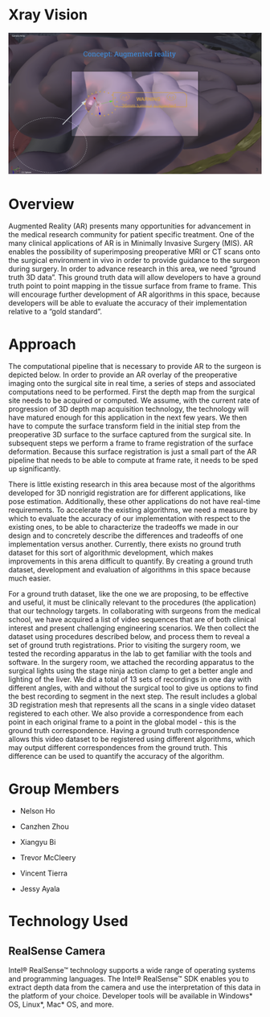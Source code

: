 # Xray Vision

<!-- https://raw.githubusercontent.com/TriviTran/Drone-Motion/master/README.md --->

![N|Solid](https://github.com/jayala-29/xray_vision/blob/master/xraypic1.png)

# Overview
Augmented Reality (AR) presents many opportunities for advancement in the medical research community for patient specific treatment. One of the many clinical applications of AR is in Minimally Invasive Surgery (MIS). AR enables the possibility of superimposing preoperative MRI or CT scans onto the surgical environment in vivo in order to provide guidance to the surgeon during surgery. In order to advance research in this area, we need “ground truth 3D data”. This ground truth data will allow developers to have a ground truth point to point mapping in the tissue surface from frame to frame. This will encourage further development of AR algorithms in this space, because developers will be able to evaluate the accuracy of their implementation relative to a “gold standard”.

# Approach

The computational pipeline that is necessary to provide AR to the surgeon is depicted below. In order to provide an AR overlay of the preoperative imaging onto the surgical site in real time, a series of steps and associated computations need to be performed. First the depth map from the surgical site needs to be acquired or computed. We assume, with the current rate of progression of 3D depth map acquisition technology, the technology will have matured enough for this application in the next few years. We then have to compute the surface transform field in the initial step from the preoperative 3D surface to the surface captured from the surgical site. In subsequent steps we perform a frame to frame registration of the surface deformation. Because this surface registration is just a small part of the AR pipeline that needs to be able to compute at frame rate, it needs to be sped up significantly.

There is little existing research in this area because most of the algorithms developed for 3D nonrigid registration are for different applications, like pose estimation. Additionally, these other applications do not have real-time requirements. To accelerate the existing algorithms, we need a measure by which to evaluate the accuracy of our implementation with respect to the existing ones, to be able to characterize the tradeoffs we made in our design and to concretely describe the differences and tradeoffs of one implementation versus another. Currently, there exists no ground truth dataset for this sort of algorithmic development, which makes improvements in this arena difficult to quantify. By creating a ground truth dataset, development and evaluation of algorithms in this space because much easier.

For a ground truth dataset, like the one we are proposing, to be effective and useful, it must be clinically relevant to the procedures (the application) that our technology targets. In collaborating with surgeons from the medical school, we have acquired a list of video sequences that are of both clinical interest and present challenging engineering scenarios. We then collect the dataset using procedures described below, and process them to reveal a set of ground truth registrations. Prior to visiting the surgery room, we tested the recording apparatus in the lab to get familiar with the tools and software. In the surgery room, we attached the recording apparatus to the surgical lights using the stage ninja action clamp to get a better angle and lighting of the liver. We did a total of 13 sets of recordings in one day with different angles, with and without the surgical tool to give us options to find the best recording to segment in the next step. The result includes a global 3D registration mesh that represents all the scans in a single video dataset registered to each other. We also provide a correspondence from each point in each original frame to a point in the global model - this is the ground truth correspondence. Having a ground truth correspondence allows this video dataset to be registered using different algorithms, which may output different correspondences from the ground truth. This difference can be used to quantify the accuracy of the algorithm.

# Group Members

  - Nelson Ho 
  - Canzhen Zhou 
  - Xiangyu Bi
  
  - Trevor McCleery 
  - Vincent Tierra 
  - Jessy Ayala
  
  
# Technology Used

## RealSense Camera

Intel® RealSense™ technology supports a wide range of operating systems and programming languages. The Intel® RealSense™ SDK enables you to extract depth data from the camera and use the interpretation of this data in the platform of your choice. Developer tools will be available in Windows* OS, Linux*, Mac* OS, and more.

<!--
# Milestones and Deliverables
Jessy Ayala
Get Realsense camera to work with hardware provided: 
Status: Completed -- 26 January 2018
Deliverable: Dummy meshes collected from camera and displayed in Meshlab.
(first mesh of dummy scan): https://github.com/jayala-29/xray_vision/blob/master/scan1trevor.png 
Develop a formal specific procedure for data analysis: 
Status: Completed -- 7 February 2018
Debugging Meshlab/Meshmixer when necessary with mesh files
Running data through the pipeline of scripts developed by the other subteam of the project and the general outputs of those specific filters (documentation)
Deliverable: A document containing step-by-step instructions for data processing and a type of guide for using mesh based computer tools. Will be continuously adjusted and updated. 
https://docs.google.com/document/d/17KMw9fFUo-SyKEaU_YaVBbyhU273UJ4z3vM2Qtg3OQ0/edit?usp=sharing 
Establish web presence: 
Status: Completed -- 14 February 2018
Deliverable: Type of online reference containing information and specifications about our project.
https://github.com/jayala-29/xray_vision 
Create a reference for processed data to reflect updated algorithms: 
Status: In-Progress -- 21 February 2018
Running data through the pipeline of scripts developed by the other subteam of the project (data results)
Deliverable: Various displays of segmentation process. Will be continuously adjusted and updated to reflect progress throughout the quarter. 
Create a reference for processed data to reflect updated algorithms: 
Status: In-Progress -- 28 February 2018
Running data through the pipeline of scripts developed by the other subteam of the project (data results)
Deliverable: Various displays of global process. Will be continuously adjusted and updated to reflect progress throughout the quarter. 
During the rest of the quarter, I plan to provide detailed documentation of the status of the algorithms and updated scans. For a challenge, I have been assigned to try to recreate the front end of the stapler tool being used in the scans. Furthermore, these are my criterion for grades:
Complete milestones 1-3 and have no/very little documentation for milestones 4-5. 
If I do this, give me an B.
Complete milestones 1-3 and have some documentation for milestones 4-5. 
If I do this, give me an B+.
Complete milestones 1-3 and have heavy documentation for milestones 4-5.
If I do this, give me an A-.
Complete milestones 1-3 and have heavy documentation for milestones 4-5. Along with this, a successful laser scan of part of the stapler tool that can be used for segmentation.
If I do this, give me an A.
Nelson Ho
B - Develop the code to perform segmentation of rigid and nonrigid portions of scan data. 
Complete by: Feb 1, 2018
Modify global registration code to output a single result for global registration, as well as a list of point correspondences relating input points to points in the global model. 
Status: Jan 26, 2018
Write scripts to relate points in global registration to the point in the original mesh.
Work on MICCAI paper. 
Status Feb 23, 2018
Trevor McCleery
Develop a specific procedure for data collection: 
Status: 15 February 2018 
Specific operation of computer/camera interface: how scripts are run, which laptop to use, which USB ports will work with camera.
Detail of how camera will be mounted and positioned for recording. The goal is to create a documented, repeatable procedure that can be referenced when analyzing the quality of the data recorded. 
Deliverable: A document containing step-by-step instructions of the data collection process. This is important to document how data is collected for these ground truth data sets. The procedure must be repeatable and able to accommodate adjustment to individual steps as necessary.
Record porcine liver on site at the Center for the Future of Surgery (CFS)
Status: completed 7 February 2017
Deliverable: A set of 13 recordings of the porcine liver with various lighting configurations. On the day of the recording, Michael, Trevor, and Vincent traveled to the CFS and performed a series of recordings on a living pig. The pig was sedated, and prepared for operation by the medical staff. Between surgeries, we were able to perform our recordings using the surgical lighting provided in the operating room. The lighting was adjustable by angle and position, but not by intensity. Therefore, the various lighting conditions we could provide were always full intensity, which sometimes created shadows when not pointing directly at the subject. 
Looking forward, I will be focusing my efforts on two primary tasks:
Perform a secondary recording at the CFS. Using feedback from the segmentation/registration team and familiarity with the equipment and venue, a valuable set of second recordings can be obtained. If I do this, give me an B.
Make improvements to the Python recording script by added command line options that will allow the user to adjust camera parameters by passing an argument at the command line. If I do this, give me a A.
Improving the quality of the scans. Some recordings showed noise and distortion when viewed off axis. This could be due to the camera’s settings, of which the documentation is not readily accessible. It may be that the camera cannot provide the quality of data required. If so, we intend to determine that definitively. 
Vincent Tierra
Create an instruction manual for the recording apparatus for the data collection: 
Status: In progress - Due date February 15, 2018
Detailed steps with how to setup the computer and camera needed to collect video recordings
Deliverable: An instruction guide with steps on how to setup the camera and how to run the scripts in the computer and some technical issues with the camera and how to resolve it.  
Make an appointment at the Center for the Future Surgery (CFS) to conduct recordings  and do recordings of the pig’s liver at the surgery site. 
Status: Completed February 7, 2018
Deliverable: A recording of the pig’s liver at the CFS with various angles and lighting. 
Google drive link to the recordings:
https://drive.google.com/drive/folders/1-OOP0Wo8JggQuUAvSluBppixM2xEYloo?usp=sharing (must have a ucsd email to view it)
Since we have done the first recording of the pig’s liver at the surgery site, the next step in this project is to improve the quality of the scans, currently there are still some noise in the recordings. This could be due to a variety of different things; the camera settings, lighting, or the camera itself. We definitely want to conduct a 2nd recording, however, this part might be tricky because setting up an appointment (schedule) at CFS is challenging but if we manage to get another appointment and do a second set of recordings with valuable data, I would like to get a B. We will try to mimic the light intensity of the surgical lights and try different camera settings to see if we can get a better recording. To get an A in this class we will work on the UI on the script for the realsense camera to make it more robust and versatile by having the option to pass in the parameters in the command line to change the camera settings, and document this step, and also by completing milestone 1 & 2.
Xiangyu Bi
Objective: Finishing the technical programming and debugging part of computer vision algorithm validation and optimization. The current benchmarks are broken or might not be applied to our liver dataset. We need to modify or rewrite some parts of the codes to make it work on the surgical dataset collected by other teammates.
Schedule:
Theoretical preparation for the project, including ICP algorithm, non-rigid global registration algorithm etc. Go over the segmentation code and global registration benchmark. 
Status: Completed 17 January 2018	
2. With the collected test dataset, run through and get familiar with details of segmentation and global registration benchmark, fixing potential bugs. 
Status: Completed 30 January 2018
	      In detail, we found some problems during the progress of going over the benchmark. 
  Some bugs in the current segmentation code. The liver segmentation process 	can be divided into several steps. First we manually segment the rigid part from the first scan. Then for the next scan, we use algorithm to build match between the segmented rigid part and the current scan, which means roughly the corresponding points in the current scan are found. Next do a geometric search around those points thus all the rigid region can be included. Finally we cut it off as the rigid part to match for the next scan. Iteratively all the rigid parts in the scans can be segmented. We found the current segmentation always use the first scan as the rigid template. We fixed that to make the iterative one work.
The main issues during segmentation, which are about “match” and “search”. The search radius is of great significance. Using too small radius will make the rigid point cloud really sparse and some noise will be left to cause global registration confusing. Conversely, segmentation performance is more sensitive to large radius, because sometimes rigid part and nonrigid part get really close in the scan, when searching around these occlusion parts, large radius would count some nonrigid points as rigid part. On this condition the rigid part will get exploded with iterative steps. We have tried for a proper radius one by one with step size of 0.001. Now we can get a comparatively good result, however the  problem cannot be resolved completely.  The “match” algorithm is really sensitive to the datasets. Sometimes it got failed to match between two scans. Since we only collected two sets of data to test the performance, we cannot find exactly what features to make the match failed. Most of time it worked well.
Deliverable: Canzhen and me collaborated with each other to debug and modify the code. We saved the processed file as *.ply on the server, also cut gif images to illustrate how the segmentation benchmark works. To avoid overlap, they will be shown in Canzhen’s work.
3. Preprocessing liver dataset, collaborating with data-collecting dataset, to make the       benchmark work.  
Status:  In progress	
	      Details about working with surgical liver data.
Segmented the red liver portion from the scan. The surgical data we collected last week is, on the intuition, not ready for segmentation and registration, since the liver part we need to use is comparatively small in the whole scan. We need to write scripts to cut the valid part and mitigate the noise.  Since scans are taken with fixed camera angle, so we can use geometric features to extract liver points roughly. With proper x, y and z coordinate threshold the entire liver part can be segmented. However, the segmented part shown in meshlab is somewhat darker than the original one. We think it should be caused by some display problems, which we need to figure out.
Deliverable: The liver scan we got and some attempts to cut it off.
4. Improve the performance of the algorithm, to make the result of liver dataset better. March 6, 2018
Milestone -B
Going over current benchmark.
Fix some bugs in segmentation and registration work. Up to now the segmentation code is much better than the former broken one. It means to get a B I only to find some possible functional flaws in the registration code and repair to make the workflow run.
Milestone -A
Finish Milestone B
For segmentation code, make it more robust and suitable for our surgical application, which means it can segment the liver data more reliably.
For global registration. We cannot run it perfectly for any dataset right now. We need to achieve the goal of nonrigid registration in the liver dataset and deliver successful results constructed.
Milestone -A+
Finish Milestone A
Do some optimization about the algorithm to improve the performance, such as we can add more features for the points, like colors. However the current benchmarks are packaged and all information about color is not saved, there is a long way to go to achieve this.
Canzhen Zhou
Set up the environment. January 16, 2018
Run through the segmentation code with the test image. January 31, 2018
Run through the registration code with the test image. February 8, 2018
Run through the segmentation code with collected liver image. February 15, 2018
Run through the registration code with collected liver image.  February 25, 2018
Fix the possible bugs. March 5, 2018
Improve the registration code with more dimensions, for example, adding colors. March 10, 2018
Requirement of Grade
If I do milestone 4 I get B+, if I do milestone 5 I get A, and if I do milestone 6 or 7, I get A+.
Update of Milestone
I change the order of the task. Previous order is running through all the segmentation code part and then run the registration part. However, we went through the segmentation code quicker then we expect, the liver image data went a little slower. So we move on to the next stage of running registration code with the test image.
So I switch the “run through segmentation code with liver image” with “run through registration code with test image”.
Completed
Created a our own development server, equip the server with the environment of running C code.
a snapchat of server environment that is able to 
run the script of segmentation and global registration
Completed
The steps of running through the segmentation code are as follows:
Use /home/nelsonho/convertToMesh.py to convert the scanned '*.ply' file to convert all the point clouds that were collected from the real sense to meshes. Notice that convertToMesh.py and doNothingScript.mlx should be in the same directory.
Pick one '.ply' scan image, open it in MeshLab, export it as '.obj' file.
Open the '.obj' file in MeshMixer, click on 'Select', select the rigid part (could be arms or something else), and choose 'Edit -> Seperate', and the export the rigid part as '.obj' file.
Use /home/nelsonho/convertToObj.py to convert all the '*.ply' file (already converted to meshes) to '.obj' file so that the segmentation code would take in.
Open the code liverscansegmentation, build the code, create the environment
cd [coderoot]
mkdir build
cd build
cmake ../src-ICP-benchmarks
make
the executable sparseicp should be created in the build directory
Run the script to segment all image
./sparseicp --source <pre-segmented tool (.obj) from first scan in sequence> --scan-dir <directory of scans to be segmented ordered alphanumerically> --result-dir <output directory>
Revise the milestone with “Walking through the process of global registration code”
The steps of running through the global registration code are as follows:
Include following directories in your path:
[globalnrregistrationbaseline coderoot]/trimesh2/bin.Linux64
[globalnrregistrationbaseline coderoot]/tps_alignment/bin.Linux_nocona
Place ply’s for nonrigid alignment in the nonrigid/ directory
Place ply’s for rigid alignment in the rigid/ directory
Run the run.sh script
-->
